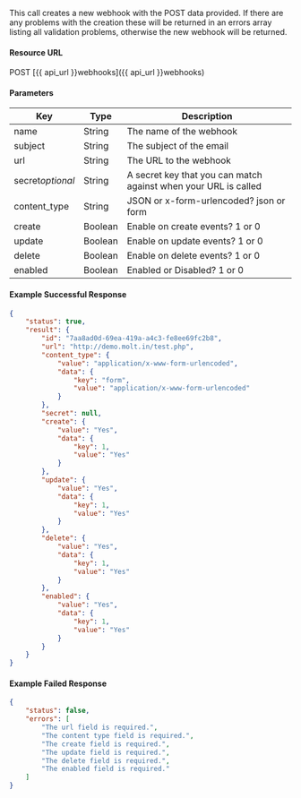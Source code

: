 This call creates a new webhook with the POST data provided. If there are any problems with the creation these will be returned in an errors array listing all validation problems, otherwise the new webhook will be returned.


#### Resource URL
POST [{{ api_url }}webhooks]({{ api_url }}webhooks)


#### Parameters
Key | Type | Description
--- | ---- | -----------
name | String | The name of the webhook
subject | String | The subject of the email
url | String | The URL to the webhook
secret*optional* | String | A secret key that you can match against when your URL is called
content_type | String | JSON or x-form-urlencoded? json or form
create | Boolean | Enable on create events? 1 or 0 
update | Boolean | Enable on update events? 1 or 0 
delete | Boolean | Enable on delete events? 1 or 0 
enabled | Boolean | Enabled or Disabled? 1 or 0 

<!--code-->
#### Example Successful Response
``` json
{
    "status": true,
    "result": {
        "id": "7aa8ad0d-69ea-419a-a4c3-fe8ee69fc2b8",
        "url": "http://demo.molt.in/test.php",
        "content_type": {
            "value": "application/x-www-form-urlencoded",
            "data": {
                "key": "form",
                "value": "application/x-www-form-urlencoded"
            }
        },
        "secret": null,
        "create": {
            "value": "Yes",
            "data": {
                "key": 1,
                "value": "Yes"
            }
        },
        "update": {
            "value": "Yes",
            "data": {
                "key": 1,
                "value": "Yes"
            }
        },
        "delete": {
            "value": "Yes",
            "data": {
                "key": 1,
                "value": "Yes"
            }
        },
        "enabled": {
            "value": "Yes",
            "data": {
                "key": 1,
                "value": "Yes"
            }
        }
    }
}
```


#### Example Failed Response
``` json
{
    "status": false,
    "errors": [
        "The url field is required.",
        "The content type field is required.",
        "The create field is required.",
        "The update field is required.",
        "The delete field is required.",
        "The enabled field is required."
    ]
}
```
<!--/code-->